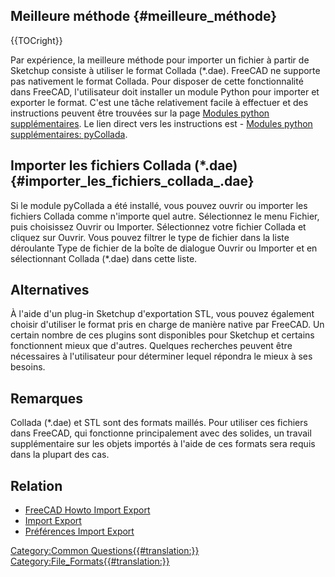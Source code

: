 

## Meilleure méthode {#meilleure_méthode}


{{TOCright}}

Par expérience, la meilleure méthode pour importer un fichier à partir de Sketchup consiste à utiliser le format Collada (\*.dae). FreeCAD ne supporte pas nativement le format Collada. Pour disposer de cette fonctionnalité dans FreeCAD, l\'utilisateur doit installer un module Python pour importer et exporter le format. C\'est une tâche relativement facile à effectuer et des instructions peuvent être trouvées sur la page [Modules python supplémentaires](Extra_python_modules/fr.md). Le lien direct vers les instructions est - [Modules python supplémentaires: pyCollada](http://www.freecadweb.org/wiki/index.php?title=Extra_python_modules/fr#pyCollada).

## Importer les fichiers Collada (\*.dae) {#importer_les_fichiers_collada_.dae}

Si le module pyCollada a été installé, vous pouvez ouvrir ou importer les fichiers Collada comme n\'importe quel autre. Sélectionnez le menu Fichier, puis choisissez Ouvrir ou Importer. Sélectionnez votre fichier Collada et cliquez sur Ouvrir. Vous pouvez filtrer le type de fichier dans la liste déroulante Type de fichier de la boîte de dialogue Ouvrir ou Importer et en sélectionnant Collada (\*.dae) dans cette liste.

## Alternatives

À l\'aide d\'un plug-in Sketchup d\'exportation STL, vous pouvez également choisir d\'utiliser le format pris en charge de manière native par FreeCAD. Un certain nombre de ces plugins sont disponibles pour Sketchup et certains fonctionnent mieux que d\'autres. Quelques recherches peuvent être nécessaires à l\'utilisateur pour déterminer lequel répondra le mieux à ses besoins.

## Remarques

Collada (\*.dae) et STL sont des formats maillés. Pour utiliser ces fichiers dans FreeCAD, qui fonctionne principalement avec des solides, un travail supplémentaire sur les objets importés à l\'aide de ces formats sera requis dans la plupart des cas.

## Relation

-   [FreeCAD Howto Import Export](FreeCAD_Howto_Import_Export/fr.md)
-   [Import Export](Import_Export/fr.md)
-   [Préférences Import Export](Import_Export_Preferences/fr.md)




[Category:Common Questions{{\#translation:}}](Category:Common_Questions.md) [Category:File\_Formats{{\#translation:}}](Category:File_Formats.md)
